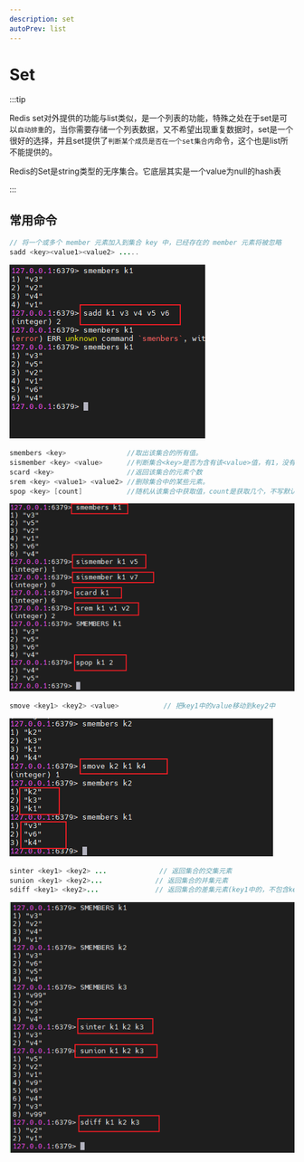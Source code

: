 ```yaml
---
description: set
autoPrev: list
---
```


# Set

:::tip

Redis set对外提供的功能与list类似，是一个列表的功能，特殊之处在于set是可以`自动排重`的，当你需要存储一个列表数据，又不希望出现重复数据时，set是一个很好的选择，并且set提供了`判断某个成员是否在一个set集合内`命令，这个也是list所不能提供的。

Redis的Set是string类型的无序集合。它底层其实是一个value为null的hash表

:::

## 常用命令
```java
// 将一个或多个 member 元素加入到集合 key 中，已经存在的 member 元素将被忽略
sadd <key><value1><value2> ..... 
```
![sadd](/blogImg/redis/20210528101002.png)

```java
smembers <key>               //取出该集合的所有值。
sismember <key> <value>      //判断集合<key>是否为含有该<value>值，有1，没有0
scard <key>                  //返回该集合的元素个数
srem <key> <value1> <value2> //删除集合中的某些元素。
spop <key> [count]           //随机从该集合中获取值，count是获取几个，不写默认一个 
```
![sadd2](/blogImg/redis/20210528101832.png)
```java
smove <key1> <key2> <value>           // 把key1中的value移动到key2中
```
![sadd3](/blogImg/redis/20210528104336.png)
```java
sinter <key1> <key2> ...             // 返回集合的交集元素
sunion <key1> <key2>...             // 返回集合的并集元素
sdiff <key1> <key2>...              // 返回集合的差集元素(key1中的，不包含key2中的)
```
![sadd4](/blogImg/redis/20210528105707.png)

